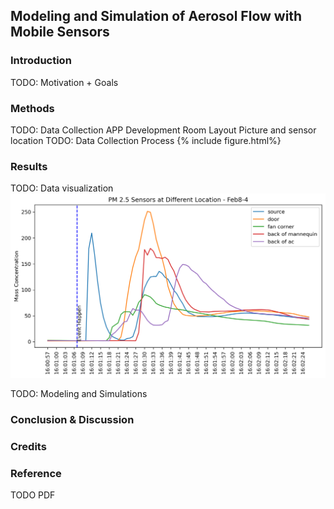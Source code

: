 ## Modeling and Simulation of Aerosol Flow with Mobile Sensors

### Introduction
TODO: Motivation + Goals

### Methods
TODO: Data Collection APP Development 
Room Layout Picture and sensor location
TODO: Data Collection Process
{% include figure.html%}

### Results
TODO: Data visualization
![image](/assets/PM2.5_MassConc_Feb8-4.png)


TODO: Modeling and Simulations

### Conclusion & Discussion


### Credits

### Reference
TODO PDF
